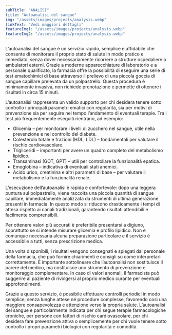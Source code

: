 ```yaml
---
subTitle: "ANALISI" 
title: "Autoanalisi del sangue"
img: "/assets/images/projects/analysis.webp"
linkText: "Vedi maggiori dettagli"
featureImg1: "/assets/images/projects/analysis.webp"
featureImg2: "/assets/images/projects/analysis.webp"
---
```

L’autoanalisi del sangue è un servizio rapido, semplice e affidabile che consente di monitorare il proprio stato di salute in modo pratico e immediato, senza dover necessariamente ricorrere a strutture ospedaliere o ambulatori esterni. Grazie a moderne apparecchiature di laboratorio e a personale qualificato, la farmacia offre la possibilità di eseguire una serie di test ematochimici di base attraverso il prelievo di una piccola goccia di sangue capillare prelevata da un polpastrello. Questa procedura è minimamente invasiva, non richiede prenotazione e permette di ottenere i risultati in circa 15 minuti.

L’autoanalisi rappresenta un valido supporto per chi desidera tenere sotto controllo i principali parametri ematici con regolarità, sia per motivi di prevenzione sia per seguire nel tempo l’andamento di eventuali terapie. Tra i test più frequentemente eseguiti rientrano, ad esempio:</p>

- Glicemia – per monitorare i livelli di zucchero nel sangue, utile nella prevenzione e nel controllo del diabete.
- Colesterolo totale e frazioni (HDL, LDL) – fondamentali per valutare il rischio cardiovascolare.
- Trigliceridi – importanti per avere un quadro completo del metabolismo lipidico.
- Transaminasi (GOT, GPT) – utili per controllare la funzionalità epatica.
- Emoglobina – indicativa di eventuali stati anemici.
- Acido urico, creatinina e altri parametri di base – per valutare il metabolismo e la funzionalità renale.

L’esecuzione dell’autoanalisi è rapida e confortevole: dopo una leggera puntura sul polpastrello, viene raccolta una piccola quantità di sangue capillare, immediatamente analizzata da strumenti di ultima generazione presenti in farmacia. In questo modo si riducono drasticamente i tempi di attesa rispetto ai canali tradizionali, garantendo risultati attendibili e facilmente comprensibili.

Per ottenere valori più accurati è preferibile presentarsi a digiuno, soprattutto se si intende misurare glicemia e profilo lipidico. Non è comunque necessaria alcuna preparazione particolare e il servizio è accessibile a tutti, senza prescrizione medica.

Una volta disponibili, i risultati vengono consegnati e spiegati dal personale della farmacia, che può fornire chiarimenti e consigli su come interpretarli correttamente. È importante sottolineare che l’autoanalisi non sostituisce il parere del medico, ma costituisce uno strumento di prevenzione e monitoraggio complementare. In caso di valori anomali, il farmacista può suggerire al paziente di rivolgersi al proprio medico curante per eventuali approfondimenti.

Grazie a questo servizio, è possibile effettuare controlli periodici in modo semplice, senza lunghe attese né procedure complesse, favorendo così una maggiore consapevolezza e attenzione verso la propria salute. L’autoanalisi del sangue è particolarmente indicata per chi segue terapie farmacologiche croniche, per persone con fattori di rischio cardiovascolare, per chi desidera fare prevenzione attiva o semplicemente per chi vuole tenere sotto controllo i propri parametri biologici con regolarità e comodità.  
